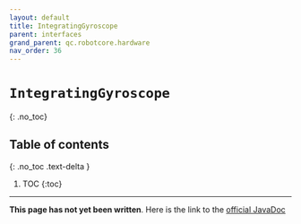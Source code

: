 ```yaml
---
layout: default
title: IntegratingGyroscope
parent: interfaces
grand_parent: qc.robotcore.hardware
nav_order: 36
---
```

# `IntegratingGyroscope`
{: .no_toc}

## Table of contents
{: .no_toc .text-delta }

1. TOC
{:toc}
---
**This page has not yet been written**. Here is the link to the [official JavaDoc](https://ftctechnh.github.io/ftc_app/doc/javadoc/com/qualcomm/robotcore/hardware/IntegratingGyroscope.html)
        